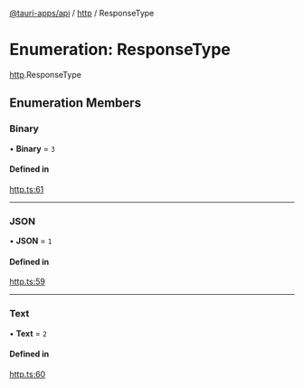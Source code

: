 [@tauri-apps/api](../README.md) / [http](../modules/http.md) / ResponseType

# Enumeration: ResponseType

[http](../modules/http.md).ResponseType

## Enumeration Members

### Binary

• **Binary** = ``3``

#### Defined in

[http.ts:61](https://github.com/tauri-apps/tauri/blob/95abf48/tooling/api/src/http.ts#L61)

___

### JSON

• **JSON** = ``1``

#### Defined in

[http.ts:59](https://github.com/tauri-apps/tauri/blob/95abf48/tooling/api/src/http.ts#L59)

___

### Text

• **Text** = ``2``

#### Defined in

[http.ts:60](https://github.com/tauri-apps/tauri/blob/95abf48/tooling/api/src/http.ts#L60)
